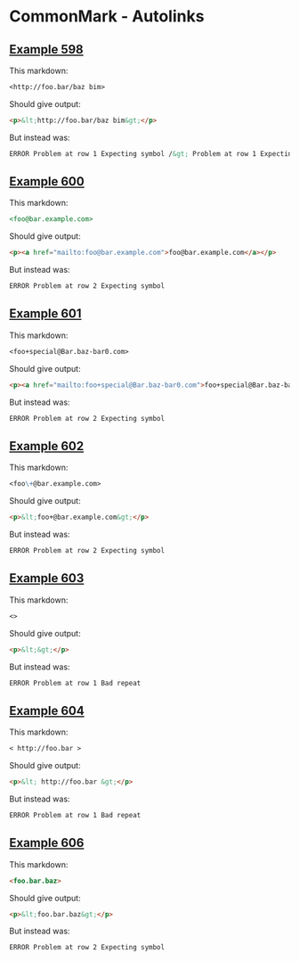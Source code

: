 # CommonMark - Autolinks

## [Example 598](https://spec.commonmark.org/0.29/#example-598)

This markdown:

```markdown
<http://foo.bar/baz bim>

```

Should give output:

```html
<p>&lt;http://foo.bar/baz bim&gt;</p>
```

But instead was:

```html
ERROR Problem at row 1 Expecting symbol /&gt; Problem at row 1 Expecting symbol &gt;
```
## [Example 600](https://spec.commonmark.org/0.29/#example-600)

This markdown:

```markdown
<foo@bar.example.com>

```

Should give output:

```html
<p><a href="mailto:foo@bar.example.com">foo@bar.example.com</a></p>
```

But instead was:

```html
ERROR Problem at row 2 Expecting symbol
```
## [Example 601](https://spec.commonmark.org/0.29/#example-601)

This markdown:

```markdown
<foo+special@Bar.baz-bar0.com>

```

Should give output:

```html
<p><a href="mailto:foo+special@Bar.baz-bar0.com">foo+special@Bar.baz-bar0.com</a></p>
```

But instead was:

```html
ERROR Problem at row 2 Expecting symbol
```
## [Example 602](https://spec.commonmark.org/0.29/#example-602)

This markdown:

```markdown
<foo\+@bar.example.com>

```

Should give output:

```html
<p>&lt;foo+@bar.example.com&gt;</p>
```

But instead was:

```html
ERROR Problem at row 2 Expecting symbol
```
## [Example 603](https://spec.commonmark.org/0.29/#example-603)

This markdown:

```markdown
<>

```

Should give output:

```html
<p>&lt;&gt;</p>
```

But instead was:

```html
ERROR Problem at row 1 Bad repeat
```
## [Example 604](https://spec.commonmark.org/0.29/#example-604)

This markdown:

```markdown
< http://foo.bar >

```

Should give output:

```html
<p>&lt; http://foo.bar &gt;</p>
```

But instead was:

```html
ERROR Problem at row 1 Bad repeat
```
## [Example 606](https://spec.commonmark.org/0.29/#example-606)

This markdown:

```markdown
<foo.bar.baz>

```

Should give output:

```html
<p>&lt;foo.bar.baz&gt;</p>
```

But instead was:

```html
ERROR Problem at row 2 Expecting symbol
```
